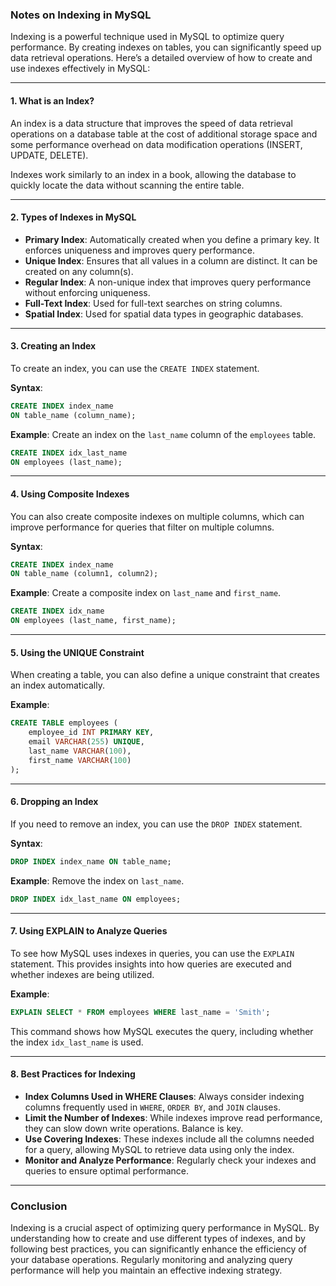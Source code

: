 ### Notes on Indexing in MySQL

Indexing is a powerful technique used in MySQL to optimize query performance. By creating indexes on tables, you can significantly speed up data retrieval operations. Here’s a detailed overview of how to create and use indexes effectively in MySQL:

---

#### 1. **What is an Index?**

An index is a data structure that improves the speed of data retrieval operations on a database table at the cost of additional storage space and some performance overhead on data modification operations (INSERT, UPDATE, DELETE). 

Indexes work similarly to an index in a book, allowing the database to quickly locate the data without scanning the entire table.

---

#### 2. **Types of Indexes in MySQL**

- **Primary Index**: Automatically created when you define a primary key. It enforces uniqueness and improves query performance.
- **Unique Index**: Ensures that all values in a column are distinct. It can be created on any column(s).
- **Regular Index**: A non-unique index that improves query performance without enforcing uniqueness.
- **Full-Text Index**: Used for full-text searches on string columns.
- **Spatial Index**: Used for spatial data types in geographic databases.

---

#### 3. **Creating an Index**

To create an index, you can use the `CREATE INDEX` statement.

**Syntax**:

```sql
CREATE INDEX index_name
ON table_name (column_name);
```

**Example**: Create an index on the `last_name` column of the `employees` table.

```sql
CREATE INDEX idx_last_name
ON employees (last_name);
```

---

#### 4. **Using Composite Indexes**

You can also create composite indexes on multiple columns, which can improve performance for queries that filter on multiple columns.

**Syntax**:

```sql
CREATE INDEX index_name
ON table_name (column1, column2);
```

**Example**: Create a composite index on `last_name` and `first_name`.

```sql
CREATE INDEX idx_name
ON employees (last_name, first_name);
```

---

#### 5. **Using the UNIQUE Constraint**

When creating a table, you can also define a unique constraint that creates an index automatically.

**Example**:

```sql
CREATE TABLE employees (
    employee_id INT PRIMARY KEY,
    email VARCHAR(255) UNIQUE,
    last_name VARCHAR(100),
    first_name VARCHAR(100)
);
```

---

#### 6. **Dropping an Index**

If you need to remove an index, you can use the `DROP INDEX` statement.

**Syntax**:

```sql
DROP INDEX index_name ON table_name;
```

**Example**: Remove the index on `last_name`.

```sql
DROP INDEX idx_last_name ON employees;
```

---

#### 7. **Using EXPLAIN to Analyze Queries**

To see how MySQL uses indexes in queries, you can use the `EXPLAIN` statement. This provides insights into how queries are executed and whether indexes are being utilized.

**Example**:

```sql
EXPLAIN SELECT * FROM employees WHERE last_name = 'Smith';
```

This command shows how MySQL executes the query, including whether the index `idx_last_name` is used.

---

#### 8. **Best Practices for Indexing**

- **Index Columns Used in WHERE Clauses**: Always consider indexing columns frequently used in `WHERE`, `ORDER BY`, and `JOIN` clauses.
- **Limit the Number of Indexes**: While indexes improve read performance, they can slow down write operations. Balance is key.
- **Use Covering Indexes**: These indexes include all the columns needed for a query, allowing MySQL to retrieve data using only the index.
- **Monitor and Analyze Performance**: Regularly check your indexes and queries to ensure optimal performance.

---

### Conclusion

Indexing is a crucial aspect of optimizing query performance in MySQL. By understanding how to create and use different types of indexes, and by following best practices, you can significantly enhance the efficiency of your database operations. Regularly monitoring and analyzing query performance will help you maintain an effective indexing strategy.